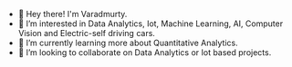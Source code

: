 - 👋 Hey there! I'm Varadmurty.
- 👀 I’m interested in Data Analytics, Iot, Machine Learning, AI, Computer Vision and Electric-self driving cars.
- 🌱 I’m currently learning more about Quantitative Analytics.
- 💞️ I’m looking to collaborate on Data Analytics or Iot based projects.

<!---
Varadmurty-mohod/Varadmurty-mohod is a ✨ special ✨ repository because its `README.md` (this file) appears on your GitHub profile.
You can click the Preview link to take a look at your changes.
--->
